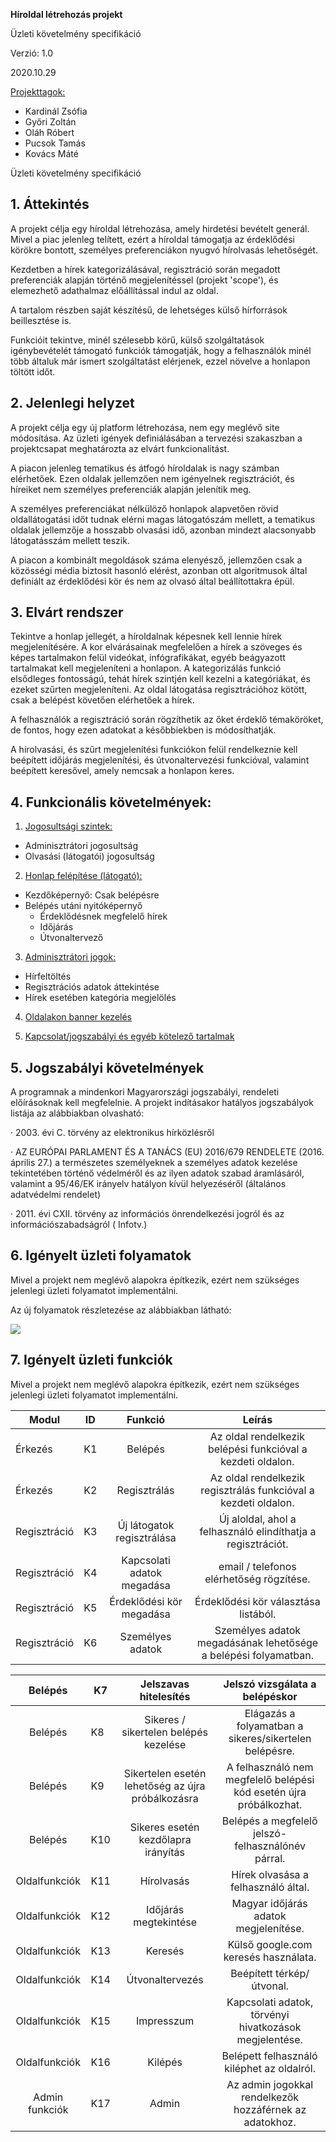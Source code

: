 **Híroldal létrehozás projekt**

Üzleti követelmény specifikáció

Verzió: 1.0

2020.10.29

<u>Projekttagok:</u>

- Kardinál Zsófia
- Győri Zoltán
- Oláh Róbert
- Pucsok Tamás
- Kovács Máté

 Üzleti követelmény specifikáció

## 1.   Áttekintés

A projekt célja egy híroldal létrehozása, amely hirdetési bevételt generál. Mivel a piac jelenleg telített, ezért a híroldal támogatja az érdeklődési körökre bontott, személyes preferenciákon nyugvó hírolvasás lehetőségét. 

Kezdetben a hírek kategorizálásával, regisztráció során megadott preferenciák alapján történő megjelenítéssel (projekt 'scope'), és elemezhető adathalmaz előállítással indul az oldal. 

A tartalom részben saját készítésű, de lehetséges külső hírforrások beillesztése is.

Funkcióit tekintve, minél szélesebb körű, külső szolgáltatások igénybevételét támogató funkciók támogatják, hogy a felhasználók minél több általuk már ismert szolgáltatást elérjenek, ezzel növelve a honlapon töltött időt.

## 2.   Jelenlegi helyzet

A projekt célja egy új platform létrehozása, nem egy meglévő site módosítása. Az üzleti igények definiálásában a tervezési szakaszban a projektcsapat meghatározta az elvárt funkcionalitást. 

A piacon jelenleg tematikus és átfogó híroldalak is nagy számban elérhetőek. Ezen oldalak jellemzően nem igényelnek regisztrációt, és híreiket nem személyes preferenciák alapján jelenítik meg. 

A személyes preferenciákat nélkülöző honlapok alapvetően rövid oldallátogatási időt tudnak elérni magas látogatószám mellett, a tematikus oldalak jellemzője a hosszabb olvasási idő, azonban mindezt alacsonyabb látogatásszám mellett teszik. 

A piacon a kombinált megoldások száma elenyésző, jellemzően csak a közösségi média biztosít hasonló elérést, azonban ott algoritmusok által definiált az érdeklődési kör és nem az olvasó által beállítottakra épül.

## 3.   Elvárt rendszer

Tekintve a honlap jellegét, a híroldalnak képesnek kell lennie hírek megjelenítésére. A kor elvárásainak megfelelően a hírek a szöveges és képes tartalmakon felül videókat, infógrafikákat, egyéb beágyazott tartalmakat kell megjeleníteni a honlapon. A kategorizálás funkció elsődleges fontosságú, tehát hírek szintjén kell kezelni a kategóriákat, és ezeket szűrten megjeleníteni. Az oldal látogatása regisztrációhoz kötött, csak a belépést követően elérhetőek a hírek.

A felhasználók a regisztráció során rögzíthetik az őket érdeklő témaköröket, de fontos, hogy ezen adatokat a későbbiekben is módosíthatják.

A hírolvasási, és szűrt megjelenítési funkciókon felül rendelkeznie kell beépített időjárás megjelenítési, és útvonaltervezési funkcióval, valamint beépített keresővel, amely nemcsak a honlapon keres.

## 4.   Funkcionális követelmények:

1. <u>Jogosultsági szintek:</u>

- Adminisztrátori jogosultság
- Olvasási (látogatói) jogosultság

2. <u>Honlap felépítése (látogató):</u>

- Kezdőképernyő: Csak belépésre
- Belépés utáni nyitóképernyő
  - Érdeklődésnek megfelelő hírek
  - Időjárás
  - Útvonaltervező

3. <u>Adminisztrátori jogok:</u> 

- Hírfeltöltés
- Regisztrációs adatok áttekintése
- Hírek esetében kategória megjelölés

4. <u>Oldalakon banner kezelés</u>

5. <u>Kapcsolat/jogszabályi és egyéb kötelező tartalmak</u>

## 5.   Jogszabályi követelmények

A programnak a mindenkori Magyarországi jogszabályi, rendeleti előírásoknak kell megfelelnie. A projekt indításakor hatályos jogszabályok listája az alábbiakban olvasható:

·     2003. évi C. törvény az elektronikus hírközlésről 

·     AZ EURÓPAI PARLAMENT ÉS A TANÁCS (EU) 2016/679 RENDELETE
 (2016. április 27.)
 a természetes személyeknek a személyes adatok kezelése tekintetében történő védelméről és az ilyen adatok szabad áramlásáról, valamint a 95/46/EK irányelv hatályon kívül helyezéséről (általános adatvédelmi rendelet)

·     2011. évi CXII. törvény az információs önrendelkezési jogról és az információszabadságról   ( Infotv.)

## 6.   Igényelt üzleti folyamatok

Mivel a projekt nem meglévő alapokra építkezik, ezért nem szükséges jelenlegi üzleti folyamatot implementálni.

Az új folyamatok részletezése az alábbiakban látható:

![](G:\RFT\Doc\folyamatrészletezés.png)

## 7.   Igényelt üzleti funkciók

Mivel a projekt nem meglévő alapokra építkezik, ezért nem szükséges jelenlegi üzleti folyamatot implementálni.

| Modul        |  ID  |          Funkció           |                            Leírás                            |
| ------------ | :--: | :------------------------: | :----------------------------------------------------------: |
| Érkezés      |  K1  |          Belépés           | Az oldal rendelkezik belépési  funkcióval a kezdeti oldalon. |
| Érkezés      |  K2  |        Regisztrálás        | Az oldal rendelkezik regisztrálás  funkcióval a kezdeti oldalon. |
| Regisztráció |  K3  | Új látogatok regisztrálása | Új aloldal, ahol a felhasználó  elindíthatja a regisztrációt. |
| Regisztráció |  K4  | Kapcsolati adatok megadása |           email / telefonos elérhetőség rögzítése.           |
| Regisztráció |  K5  |  Érdeklődési kör megadása  |            Érdeklődési kör választása  listából.             |
| Regisztráció |  K6  |      Személyes adatok      | Személyes adatok megadásának  lehetősége a belépési folyamatban. |



|    Belépés     | K7   |               Jelszavas hitelesítés                |                Jelszó vizsgálata a belépéskor                |
| :------------: | ---- | :------------------------------------------------: | :----------------------------------------------------------: |
|    Belépés     | K8   |       Sikeres / sikertelen belépés  kezelése       |   Elágazás a folyamatban a  sikeres/sikertelen belépésre.    |
|    Belépés     | K9   | Sikertelen esetén lehetőség az  újra próbálkozásra | A felhasználó nem megfelelő  belépési kód esetén újra próbálkozhat. |
|    Belépés     | K10  |        Sikeres esetén kezdőlapra  irányítás        |      Belépés a megfelelő  jelszó-felhasználónév párral.      |
| Oldalfunkciók  | K11  |                     Hírolvasás                     |             Hírek olvasása a felhasználó által.              |
| Oldalfunkciók  | K12  |               Időjárás megtekintése                |            Magyar időjárás adatok  megjelenítése.            |
| Oldalfunkciók  | K13  |                      Keresés                       |            Külső google.com keresés  használata.             |
| Oldalfunkciók  | K14  |                  Útvonaltervezés                   |                  Beépített térkép/útvonal.                   |
| Oldalfunkciók  | K15  |                     Impresszum                     |   Kapcsolati adatok, törvényi  hivatkozások megjelentése.    |
| Oldalfunkciók  | K16  |                      Kilépés                       |         Belépett  felhasználó kiléphet az oldalról.          |
| Admin funkciók | K17  |                       Admin                        |   Az admin jogokkal rendelkezők hozzáférnek  az adatokhoz.   |